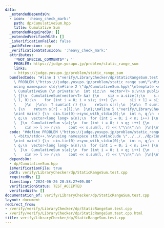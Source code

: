 ```yaml
---
data:
  _extendedDependsOn:
  - icon: ':heavy_check_mark:'
    path: dp/CumulativeSum.hpp
    title: Cumulative Sum
  _extendedRequiredBy: []
  _extendedVerifiedWith: []
  _isVerificationFailed: false
  _pathExtension: cpp
  _verificationStatusIcon: ':heavy_check_mark:'
  attributes:
    '*NOT_SPECIAL_COMMENTS*': ''
    PROBLEM: https://judge.yosupo.jp/problem/static_range_sum
    links:
    - https://judge.yosupo.jp/problem/static_range_sum
  bundledCode: "#line 1 \"verify/LibraryChecker/dp/StaticRangeSum.test.cpp\"\n#define\
    \ PROBLEM \"https://judge.yosupo.jp/problem/static_range_sum\"\n#include <bits/stdc++.h>\n\
    using namespace std;\n#line 2 \"dp/CumulativeSum.hpp\"\ntemplate <class T>\nclass\
    \ CumulativeSum {\n private:\n  int siz;\n  vector<T> s;\n\n public:\n  CumulativeSum()\
    \ {}\n  CumulativeSum(vector<T> &a) {\n    siz = a.size();\n    s.resize(siz +\
    \ 1, 0);\n    for (int i = 0; i < siz; i++) {\n      s[i + 1] = s[i] + a[i];\n\
    \    }\n  }\n\n  T sum(int r) {\n    return s[r];\n  }\n\n  T sum(int l, int r)\
    \ {\n    return s[r] - s[l];\n  }\n};\n#line 5 \"verify/LibraryChecker/dp/StaticRangeSum.test.cpp\"\
    \nint main() {\n  cin.tie(0)->sync_with_stdio(0);\n  int n, q;\n  cin >> n >>\
    \ q;\n  vector<long long> a(n);\n  for (int i = 0; i < n; i++) {\n    cin >> a[i];\n\
    \  }\n  CumulativeSum s(a);\n  for (int i = 0; i < q; i++) {\n    int l, r;\n\
    \    cin >> l >> r;\n    cout << s.sum(l, r) << \"\\n\";\n  }\n}\n"
  code: "#define PROBLEM \"https://judge.yosupo.jp/problem/static_range_sum\"\n#include\
    \ <bits/stdc++.h>\nusing namespace std;\n#include \"../../../dp/CumulativeSum.hpp\"\
    \nint main() {\n  cin.tie(0)->sync_with_stdio(0);\n  int n, q;\n  cin >> n >>\
    \ q;\n  vector<long long> a(n);\n  for (int i = 0; i < n; i++) {\n    cin >> a[i];\n\
    \  }\n  CumulativeSum s(a);\n  for (int i = 0; i < q; i++) {\n    int l, r;\n\
    \    cin >> l >> r;\n    cout << s.sum(l, r) << \"\\n\";\n  }\n}\n"
  dependsOn:
  - dp/CumulativeSum.hpp
  isVerificationFile: true
  path: verify/LibraryChecker/dp/StaticRangeSum.test.cpp
  requiredBy: []
  timestamp: '2024-06-26 20:58:27+09:00'
  verificationStatus: TEST_ACCEPTED
  verifiedWith: []
documentation_of: verify/LibraryChecker/dp/StaticRangeSum.test.cpp
layout: document
redirect_from:
- /verify/verify/LibraryChecker/dp/StaticRangeSum.test.cpp
- /verify/verify/LibraryChecker/dp/StaticRangeSum.test.cpp.html
title: verify/LibraryChecker/dp/StaticRangeSum.test.cpp
---
```

